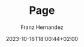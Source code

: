 ---
title: 'Page'
date: 2023-10-16T18:00:44+02:00
# weight: 1
# aliases: ["/first"]
tags: []
author: "Franz Hernandez"
summary: Testo Home
showToc: true
TocOpen: false
draft: false
hidemeta: false
comments: false
description: "Desc Text."
disableHLJS: true # to disable highlightjs
disableShare: false
disableHLJS: false
hideSummary: false
searchHidden: false
ShowReadingTime: true
ShowBreadCrumbs: true
ShowPostNavLinks: true
ShowWordCount: true
ShowRssButtonInSectionTermList: true
UseHugoToc: true
---